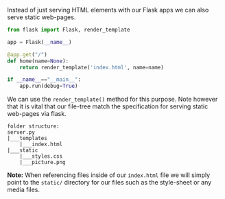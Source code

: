 Instead of just serving HTML elements with our Flask apps we can also serve static web-pages.

```python
from flask import Flask, render_template

app = Flask(__name__)

@app.get("/")
def home(name=None):
    return render_template('index.html', name=name)

if __name__=="__main__":
    app.run(debug=True)
```

We can use the `render_template()` method for this purpose. Note however that it is vital that our file-tree match the specification for serving static web-pages via flask.

```
folder structure:
server.py
|___templates
    |___index.html
|___static
	|___styles.css
	|___picture.png
```

**Note:** When referencing files inside of our `index.html` file we will simply point to the `static/` directory for our files such as the style-sheet or any media files.